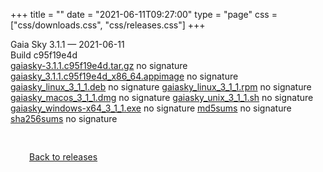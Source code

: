 +++
title = ""
date = "2021-06-11T09:27:00"
type = "page"
css = ["css/downloads.css", "css/releases.css"]
+++

<div class="download-container">
<div id="download-title">
Gaia Sky <span class="downloads-version">3.1.1</span> — <span class="downloads-releasedate">2021-06-11</span></div>
<div class="downloads-build">Build c95f19e4d</div>
<div class="download-section">
<a href="https://gaia.ari.uni-heidelberg.de/gaiasky/releases/3.1.1.c95f19e4d/gaiasky-3.1.1.c95f19e4d.tar.gz" class="download-button">gaiasky-3.1.1.c95f19e4d.tar.gz</a>
<span class="signature">no signature</span>
<a href="https://gaia.ari.uni-heidelberg.de/gaiasky/releases/3.1.1.c95f19e4d/gaiasky_3.1.1.c95f19e4d_x86_64.appimage" class="download-button">gaiasky_3.1.1.c95f19e4d_x86_64.appimage</a>
<span class="signature">no signature</span>
<a href="https://gaia.ari.uni-heidelberg.de/gaiasky/releases/3.1.1.c95f19e4d/gaiasky_linux_3_1_1.deb" class="download-button">gaiasky_linux_3_1_1.deb</a>
<span class="signature">no signature</span>
<a href="https://gaia.ari.uni-heidelberg.de/gaiasky/releases/3.1.1.c95f19e4d/gaiasky_linux_3_1_1.rpm" class="download-button">gaiasky_linux_3_1_1.rpm</a>
<span class="signature">no signature</span>
<a href="https://gaia.ari.uni-heidelberg.de/gaiasky/releases/3.1.1.c95f19e4d/gaiasky_macos_3_1_1.dmg" class="download-button">gaiasky_macos_3_1_1.dmg</a>
<span class="signature">no signature</span>
<a href="https://gaia.ari.uni-heidelberg.de/gaiasky/releases/3.1.1.c95f19e4d/gaiasky_unix_3_1_1.sh" class="download-button">gaiasky_unix_3_1_1.sh</a>
<span class="signature">no signature</span>
<a href="https://gaia.ari.uni-heidelberg.de/gaiasky/releases/3.1.1.c95f19e4d/gaiasky_windows-x64_3_1_1.exe" class="download-button">gaiasky_windows-x64_3_1_1.exe</a>
<span class="signature">no signature</span>
<a href="https://gaia.ari.uni-heidelberg.de/gaiasky/releases/3.1.1.c95f19e4d/md5sums" class="download-button">md5sums</a>
<span class="signature">no signature</span>
<a href="https://gaia.ari.uni-heidelberg.de/gaiasky/releases/3.1.1.c95f19e4d/sha256sums" class="download-button">sha256sums</a>
<span class="signature">no signature</span>
</div>
</div>

<p class="center-text" style="padding: 30px;">
<i class="fa-solid fa-circle-arrow-left"></i> <a href="/downloads/releases">Back to releases</a>
</p>
